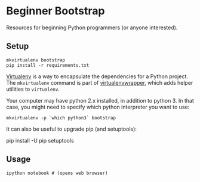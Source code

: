 # Beginner Bootstrap

Resources for beginning Python programmers (or anyone interested).

## Setup

    mkvirtualenv bootstrap
    pip install -r requirements.txt

[Virtualenv][venv] is a way to encapsulate the dependencies for a Python project. The `mkvirtualenv` command is part of [virtualenvwrapper][venvwrapper], which adds helper utilities to `virtualenv`.

Your computer may have python 2.x installed, in addition to python 3. In that case, you might need to specify which python interpreter you want to use:

    mkvirtualenv -p `which python3` bootstrap

It can also be useful to upgrade pip (and setuptools):

   pip install -U pip setuptools

## Usage

    ipython notebook # (opens web browser)

[venvwrapper]: http://virtualenvwrapper.readthedocs.org/en/latest/command_ref.html
[venv]: http://docs.python-guide.org/en/latest/dev/virtualenvs/
